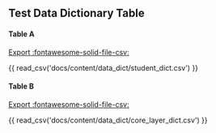 ## Test Data Dictionary Table

#### Table A

[Export :fontawesome-solid-file-csv:](student_dict.csv)

{{ read_csv('docs/content/data_dict/student_dict.csv') }}

#### Table B

[Export :fontawesome-solid-file-csv:](core_layer_dict.csv)

{{ read_csv('docs/content/data_dict/core_layer_dict.csv') }}
